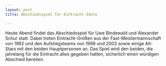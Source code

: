 ```yaml
---
layout: post
title: Abschiedsspiel für Eintracht-Idole

---
```


Heute Abend findet das Abschiedsspiel für Uwe Bindewald und Alexander Schur statt. Dabei treten Eintracht-Größen aus der Fast-Meistermannschaft von 1992 und den Aufstiegsteams von 1998 und 2003 sowie einige Alt-Stars mit den beiden Hauptpersonen an. Das Spiel wird den beiden, die jahrelang für die Eintracht alles gegeben hatten, sicherlich einen würdigen Abschied bereiten.


